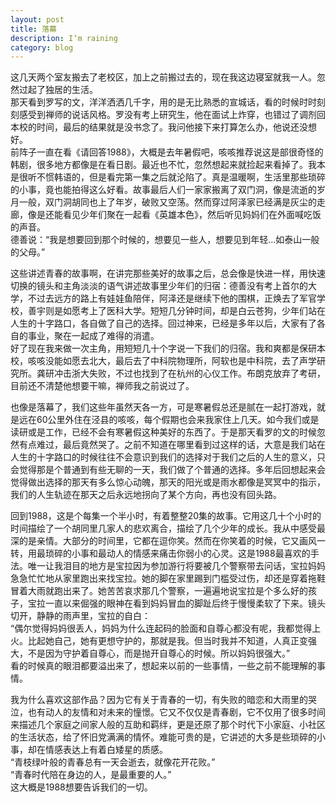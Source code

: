 ```yaml
---
layout: post
title: 落幕
description: I‘m raining
category: blog
---
```

这几天两个室友搬去了老校区，加上之前搬过去的，现在我这边寝室就我一人。忽然过起了独居的生活。   
那天看到罗写的文，洋洋洒洒几千字，用的是无比熟悉的宣城话，看的时候时时刻刻感受到禅师的说话风格。罗没有考上研究生，他在面试上炸穿，也错过了调剂回本校的时间，最后的结果就是没书念了。我问他接下来打算怎么办，他说还没想好。   
前阵子一直在看《请回答1988》，大概是去年暑假吧，咳咳推荐说这是部很奇怪的韩剧，很多地方都像是在看日剧。最近也不忙，忽然想起来就捡起来看掉了。我本是很听不惯韩语的，但是看完第一集之后就沦陷了。真是温暖啊，生活里那些琐碎的小事，竟也能拍得这么好看。故事最后人们一家家搬离了双门洞，像是流逝的岁月一般，双门洞胡同也上了年岁，破败又空荡。然而穿过阿泽家已经满是灰尘的走廊，像是还能看见少年们聚在一起看《英雄本色》，然后听见妈妈们在外面喊吃饭的声音。   
德善说：“我是想要回到那个时候的，想要见一些人，想要见到年轻…如泰山一般的父母。”   

这些讲述青春的故事啊，在讲完那些美好的故事之后，总会像是快进一样，用快速切换的镜头和主角淡淡的语气讲述故事里少年们的归宿：德善没有考上首尔的大学，不过去远方的路上有娃娃鱼陪伴，阿泽还是继续下他的围棋，正焕去了军官学校，善宇则是如愿考上了医科大学。短短几分钟时间，却是白云苍狗，少年们站在人生的十字路口，各自做了自己的选择。回过神来，已经是多年以后，大家有了各自的事业，聚在一起成了难得的消遣。   
好了现在我来做一次主角，用短短几十个字说一下我们的归宿。我和爽都是保研本校，咳咳没能如愿去北大，最后去了中科院物理所，阿软也是中科院，去了声学研究所。龚研冲击浙大失败，不过也找到了在杭州的心仪工作。布朗克放弃了考研，目前还不清楚他想要干嘛，禅师我之前说过了。   

也像是落幕了，我们这些年虽然天各一方，可是寒暑假总还是腻在一起打游戏，就是远在60公里外住在泾县的咳咳，每个假期也会来我家住上几天。如今我们或是读研或是工作，已经不会有寒暑假这种美好的东西了。于是那天看罗的文的时候忽然有点难过，最后竟然哭了。之前不知道在哪里看到过这样的话，大意是我们站在人生的十字路口的时候往往不会意识到我们的选择对于我们之后的人生的意义，只会觉得那是个普通到有些无聊的一天，我们做了个普通的选择。多年后回想起来会觉得做出选择的那天有多么惊心动魄，那天的阳光或是雨水都像是冥冥中的指示，我们的人生轨迹在那天之后永远地拐向了某个方向，再也没有回头路。   

回到1988，这是个每集一个半小时，有着整整20集的故事。它用这几十个小时的时间描绘了一个胡同里几家人的悲欢离合，描绘了几个少年的成长。我从中感受最深的是亲情。大部分的时间里，它都在逗你笑。然而在你笑着的时候，它又画风一转，用最琐碎的小事和最动人的情感来痛击你弱小的心灵。这是1988最喜欢的手法。唯一让我泪目的地方是宝拉因为参加游行将要被几个警察带去问话，宝拉妈妈急急忙忙地从家里跑出来找宝拉。她的脚在家里踢到门槛受过伤，却还是穿着拖鞋冒着大雨就跑出来了。她苦苦哀求那几个警察，一遍遍地说宝拉是个多么好的孩子，宝拉一直以来倔强的眼神在看到妈妈冒血的脚趾后终于慢慢柔软了下来。镜头切开，静静的雨声里，宝拉的自白：   
“偶尔觉得妈妈很丢人，妈妈为什么连起码的脸面和自尊心都没有呢，我都觉得上火。比起她自己，她有更想守护的，那就是我。但当时我并不知道，人真正变强大，不是因为守护着自尊心，而是抛开自尊心的时候。所以妈妈很强大。”   
看的时候真的眼泪都要溢出来了，想起来以前的一些事情，一些之前不能理解的事情。

我为什么喜欢这部作品？因为它有关于青春的一切，有失败的暗恋和大雨里的哭泣，也有动人的友情和对未来的憧憬。它又不仅仅是青春剧，它不仅用了很多时间来描述几个家庭之间家人般的互助和羁绊，更是还原了那个时代下小家庭、小社区的生活状态，给了怀旧党满满的情怀。难能可贵的是，它讲述的大多是些琐碎的小事，却在情感表达上有着白矮星的质感。   
“青枝绿叶般的青春总有一天会逝去，就像花开花败。”   
“青春时代陪在身边的人，是最重要的人。”   
这大概是1988想要告诉我们的一切。
